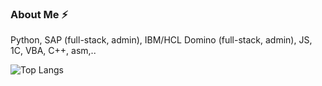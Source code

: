 ### About Me ⚡

Python, SAP (full-stack, admin), IBM/HCL Domino (full-stack, admin), JS, 1C, VBA, C++, asm,..

![Top Langs](https://github-readme-stats.vercel.app/api/top-langs/?username=vnermakov&layout=compact&theme=tokyonight)

